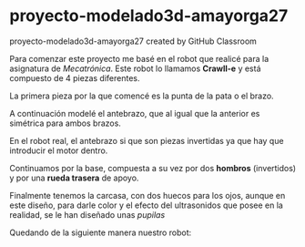 # proyecto-modelado3d-amayorga27
proyecto-modelado3d-amayorga27 created by GitHub Classroom

Para comenzar este proyecto me basé en el robot que realicé para la asignatura de *Mecatrónica*. Este robot lo llamamos **Crawll-e** y está compuesto de 4 piezas diferentes.

La primera pieza por la que comencé es la punta de la pata o el brazo.




A continuación modelé el antebrazo, que al igual que la anterior es simétrica para ambos brazos.

En el robot real, el antebrazo si que son piezas invertidas ya que hay que introducir el motor dentro.



Continuamos por la base, compuesta a su vez por dos **hombros** (invertidos) y por una **rueda trasera** de apoyo.



Finalmente tenemos la carcasa, con dos huecos para los ojos, aunque en este diseño, para darle color y el efecto del ultrasonidos que posee en la realidad, se le han diseñado unas *pupilas*



Quedando de la siguiente manera nuestro robot:
